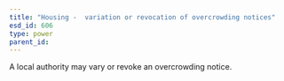 ```yaml
---
title: "Housing -  variation or revocation of overcrowding notices"
esd_id: 606
type: power
parent_id:  
---
```


A local authority may vary or revoke an overcrowding notice.

